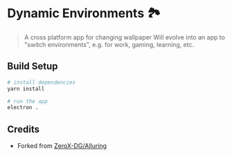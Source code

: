 # Dynamic Environments 🏞

> A cross platform app for changing wallpaper
> Will evolve into an app to "switch environments", e.g. for work, gaming, learning, etc.

## Build Setup

``` bash
# install dependencies
yarn install

# run the app
electron .
```

## Credits

- Forked from [ZeroX-DG/Alluring](https://github.com/ZeroX-DG/Alluring)
